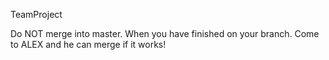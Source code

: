 TeamProject

Do NOT merge into master. When you have finished on your branch. Come to ALEX and he can merge if it works!